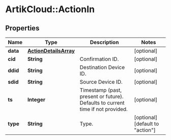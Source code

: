 # ArtikCloud::ActionIn

## Properties
Name | Type | Description | Notes
------------ | ------------- | ------------- | -------------
**data** | [**ActionDetailsArray**](ActionDetailsArray.md) |  | [optional] 
**cid** | **String** | Confirmation ID. | [optional] 
**ddid** | **String** | Destination Device ID. | [optional] 
**sdid** | **String** | Source Device ID. | [optional] 
**ts** | **Integer** | Timestamp (past, present or future). Defaults to current time if not provided. | [optional] 
**type** | **String** | Type. | [optional] [default to &quot;action&quot;]


